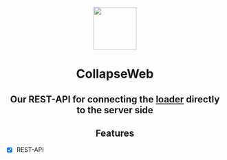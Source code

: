 <p align=center><img src="https://github.com/dest4590/CollapseWeb/assets/80628386/3e61d078-397c-4428-927a-42e0a5bfa20f" width=100></p>

<h1 align=center>CollapseWeb</h1>

<h2 align=center>Our REST-API for connecting the <a href="https://github.com/dest4590/CollapseLoader">loader</a> directly to the server side</h2>

<h2 align=center>Features</h2>

* [X] REST-API
